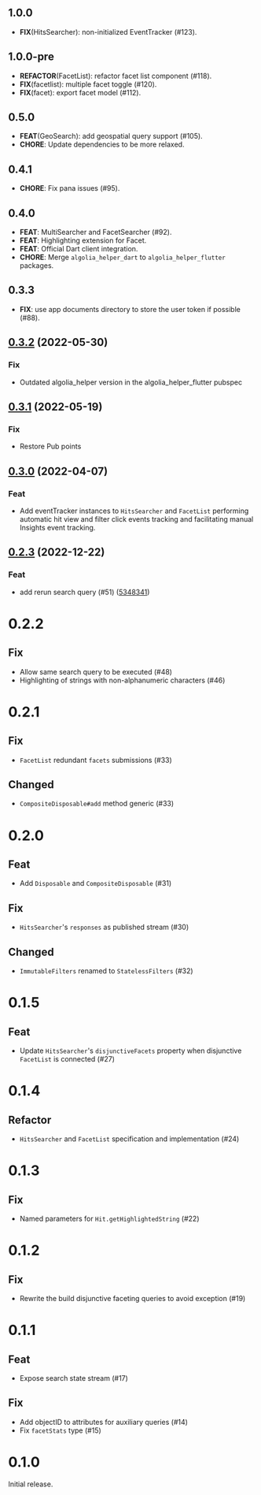 ## 1.0.0

- **FIX**(HitsSearcher): non-initialized EventTracker (#123).

## 1.0.0-pre

 - **REFACTOR**(FacetList): refactor facet list component (#118).
 - **FIX**(facetlist): multiple facet toggle (#120).
 - **FIX**(facet): export facet model (#112).

## 0.5.0

 - **FEAT**(GeoSearch): add geospatial query support (#105).
 - **CHORE**: Update dependencies to be more relaxed.

## 0.4.1

 - **CHORE**: Fix pana issues (#95).

## 0.4.0

 - **FEAT**: MultiSearcher and FacetSearcher (#92).
 - **FEAT**: Highlighting extension for Facet.
 - **FEAT**: Official Dart client integration.
 - **CHORE**: Merge `algolia_helper_dart` to `algolia_helper_flutter` packages.

## 0.3.3

- **FIX**: use app documents directory to store the user token if possible (#88).

## [0.3.2](https://github.com/algolia/algoliasearch-helper-flutter/compare/0.3.1...0.3.2) (2022-05-30)

### Fix
- Outdated algolia_helper version in the algolia_helper_flutter pubspec

## [0.3.1](https://github.com/algolia/algoliasearch-helper-flutter/compare/0.3.0...0.3.1) (2022-05-19)

### Fix
- Restore Pub points

## [0.3.0](https://github.com/algolia/algoliasearch-helper-flutter/compare/0.2.3...0.3.0) (2022-04-07)

### Feat

- Add eventTracker instances to `HitsSearcher` and `FacetList` performing automatic hit view and filter click events
  tracking and facilitating manual Insights event tracking.

## [0.2.3](https://github.com/algolia/algoliasearch-helper-flutter/compare/0.2.2...0.2.3) (2022-12-22)

### Feat

- add rerun search query (#51) ([5348341](https://github.com/algolia/algoliasearch-helper-flutter/commit/5348341))

# 0.2.2

## Fix

- Allow same search query to be executed (#48)
- Highlighting of strings with non-alphanumeric characters (#46)

# 0.2.1

## Fix

- `FacetList` redundant `facets` submissions (#33)

## Changed

- `CompositeDisposable#add` method generic (#33)

# 0.2.0

## Feat

- Add `Disposable` and `CompositeDisposable` (#31)

## Fix

- `HitsSearcher`'s `responses` as published stream (#30)

## Changed

- `ImmutableFilters` renamed to `StatelessFilters` (#32)

# 0.1.5

## Feat

- Update `HitsSearcher`'s `disjunctiveFacets` property when disjunctive `FacetList` is connected (#27)

# 0.1.4

## Refactor

- `HitsSearcher` and `FacetList` specification and implementation (#24)

# 0.1.3

## Fix

- Named parameters for `Hit.getHighlightedString` (#22)

# 0.1.2

## Fix

- Rewrite the build disjunctive faceting queries to avoid exception  (#19)

# 0.1.1

## Feat

- Expose search state stream (#17)

## Fix

- Add objectID to attributes for auxiliary queries (#14)
- Fix `facetStats` type (#15)

# 0.1.0

Initial release.

